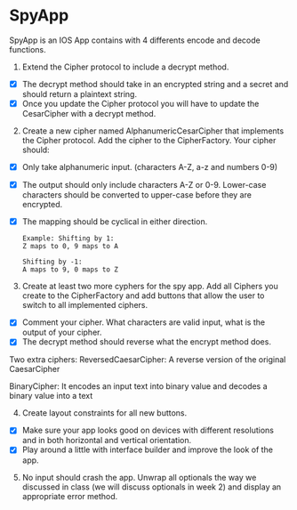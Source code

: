 # SpyApp

SpyApp is an IOS App contains with 4 differents encode and decode functions.



1) Extend the Cipher protocol to include a decrypt method.
- [x] The decrypt method should take in an encrypted string and a secret and should return a plaintext string.
- [x] Once you update the Cipher protocol you will have to update the CesarCipher with a decrypt method.

2) Create a new cipher named AlphanumericCesarCipher that implements the Cipher protocol. Add the cipher to the CipherFactory.
Your cipher should:
- [x] Only take alphanumeric input. (characters A-Z, a-z and numbers 0-9)
- [x] The output should only include characters A-Z or 0-9. Lower-case characters should be converted to upper-case before they are encrypted. 
- [x] The mapping should be cyclical in either direction.

      Example: Shifting by 1:
      Z maps to 0, 9 maps to A 

      Shifting by -1:
      A maps to 9, 0 maps to Z

3) Create at least two more cyphers for the spy app. Add all Ciphers you create to the CipherFactory and add buttons that allow the user to switch to all implemented ciphers.
- [x] Comment your cipher. What characters are valid input, what is the output of your cipher.
- [x] The decrypt method should reverse what the encrypt method does.

Two extra ciphers:
ReversedCaesarCipher: 
A reverse version of the original CaesarCipher

BinaryCipher:
It encodes an input text into binary value and decodes a binary value into a text

4) Create layout constraints for all new buttons.
- [x] Make sure your app looks good on devices with different resolutions and in both
horizontal and vertical orientation.
- [x] Play around a little with interface builder and improve the look of the app.
5) No input should crash the app. Unwrap all optionals the way we discussed in class (we will discuss optionals in week 2) and display an appropriate error method.


